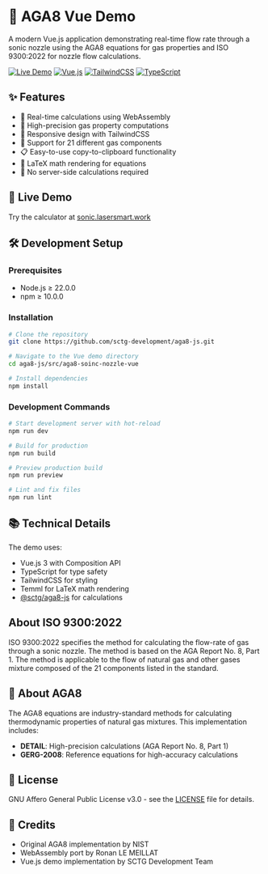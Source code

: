 # 🧮 AGA8 Vue Demo

A modern Vue.js application demonstrating real-time flow rate through a sonic nozzle using the AGA8 equations for gas properties and ISO 9300:2022 for nozzle flow calculations.

[![Live Demo](https://img.shields.io/badge/demo-live-brightgreen.svg)](https://sonic.lasersmart.work/)
[![Vue.js](https://img.shields.io/badge/vue.js-v3.5-42b883.svg)](https://vuejs.org/)
[![TailwindCSS](https://img.shields.io/badge/tailwindcss-v4.0-38bdf8.svg)](https://tailwindcss.com/)
[![TypeScript](https://img.shields.io/badge/typescript-v5.7-3178c6.svg)](https://www.typescriptlang.org/)

## ✨ Features

- 🚀 Real-time calculations using WebAssembly
- 🎯 High-precision gas property computations
- 📱 Responsive design with TailwindCSS
- 🧪 Support for 21 different gas components
- 📋 Easy-to-use copy-to-clipboard functionality
- 🔢 LaTeX math rendering for equations
- 💾 No server-side calculations required

## 🌟 Live Demo

Try the calculator at [sonic.lasersmart.work](https://sonic.lasersmart.work/)


## 🛠️ Development Setup

### Prerequisites

- Node.js ≥ 22.0.0
- npm ≥ 10.0.0

### Installation

```bash
# Clone the repository
git clone https://github.com/sctg-development/aga8-js.git

# Navigate to the Vue demo directory
cd aga8-js/src/aga8-soinc-nozzle-vue

# Install dependencies
npm install
```

### Development Commands

```bash
# Start development server with hot-reload
npm run dev

# Build for production
npm run build

# Preview production build
npm run preview

# Lint and fix files
npm run lint
```

## 📚 Technical Details

The demo uses:
- Vue.js 3 with Composition API
- TypeScript for type safety
- TailwindCSS for styling
- Temml for LaTeX math rendering
- [@sctg/aga8-js](https://www.npmjs.com/package/@sctg/aga8-js) for calculations

## About ISO 9300:2022

ISO 9300:2022 specifies the method for calculating the flow-rate of gas through a sonic nozzle. The method is based on the AGA Report No. 8, Part 1. The method is applicable to the flow of natural gas and other gases mixture composed of the 21 components listed in the standard.

## 📖 About AGA8

The AGA8 equations are industry-standard methods for calculating thermodynamic properties of natural gas mixtures. This implementation includes:

- **DETAIL**: High-precision calculations (AGA Report No. 8, Part 1)
- **GERG-2008**: Reference equations for high-accuracy calculations

## 📄 License

GNU Affero General Public License v3.0 - see the [LICENSE](../../LICENSE.md) file for details.

## 🙏 Credits

- Original AGA8 implementation by NIST
- WebAssembly port by Ronan LE MEILLAT
- Vue.js demo implementation by SCTG Development Team
